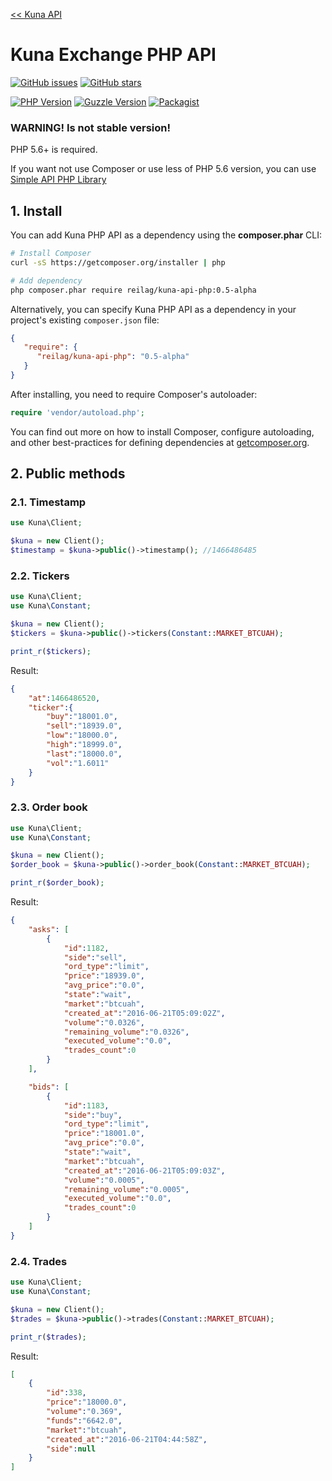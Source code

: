 
[<< Kuna API](https://github.com/reilag/kuna-api)

# Kuna Exchange PHP API

[![GitHub issues](https://img.shields.io/github/issues/reilag/kuna-api-php.svg?style=flat-square)](https://github.com/reilag/kuna-api-php/issues)
[![GitHub stars](https://img.shields.io/github/stars/reilag/kuna-api-php.svg?style=flat-square)](https://github.com/reilag/kuna-api-php/stargazers)


[![PHP Version](https://img.shields.io/badge/php-5.6%2B-blue.svg?style=flat-square)](http://www.php.net/)
[![Guzzle Version](https://img.shields.io/badge/guzzle-6.2.0-green.svg?style=flat-square)](http://docs.guzzlephp.org/)
[![Packagist](https://img.shields.io/badge/packagist-reilag%2Fkuna--api--php-orange.svg?style=flat-square)](https://packagist.org/packages/reilag/kuna-api-php)






### WARNING! Is not stable version!

PHP 5.6+ is required.

If you want not use Composer or use less of PHP 5.6 version, you can use [Simple API PHP Library](/simple)

## 1. Install

You can add Kuna PHP API as a dependency using the **composer.phar** CLI:

```bash
# Install Composer
curl -sS https://getcomposer.org/installer | php

# Add dependency
php composer.phar require reilag/kuna-api-php:0.5-alpha
```

Alternatively, you can specify Kuna PHP API as a dependency in your project's existing `composer.json` file:

```json
{
   "require": {
      "reilag/kuna-api-php": "0.5-alpha"
   }
}
```

After installing, you need to require Composer's autoloader:

```php
require 'vendor/autoload.php';
```

You can find out more on how to install Composer, configure autoloading, and other best-practices for defining dependencies at [getcomposer.org](//getcomposer.org).


## 2. Public methods

### 2.1. Timestamp

```php
use Kuna\Client;

$kuna = new Client();
$timestamp = $kuna->public()->timestamp(); //1466486485

```

### 2.2. Tickers

```php
use Kuna\Client;
use Kuna\Constant;

$kuna = new Client();
$tickers = $kuna->public()->tickers(Constant::MARKET_BTCUAH);

print_r($tickers);
```

Result:
```json
{
	"at":1466486520,
	"ticker":{
		"buy":"18001.0",
		"sell":"18939.0",
		"low":"18000.0",
		"high":"18999.0",
		"last":"18000.0",
		"vol":"1.6011"
	}
}
```

### 2.3. Order book

```php
use Kuna\Client;
use Kuna\Constant;

$kuna = new Client();
$order_book = $kuna->public()->order_book(Constant::MARKET_BTCUAH);

print_r($order_book);
```

Result:
```json
{
	"asks": [
		{
			"id":1182,
			"side":"sell",
			"ord_type":"limit",
			"price":"18939.0",
			"avg_price":"0.0",
			"state":"wait",
			"market":"btcuah",
			"created_at":"2016-06-21T05:09:02Z",
			"volume":"0.0326",
			"remaining_volume":"0.0326",
			"executed_volume":"0.0",
			"trades_count":0
		}
	],

	"bids": [
		{
			"id":1183,
			"side":"buy",
			"ord_type":"limit",
			"price":"18001.0",
			"avg_price":"0.0",
			"state":"wait",
			"market":"btcuah",
			"created_at":"2016-06-21T05:09:03Z",
			"volume":"0.0005",
			"remaining_volume":"0.0005",
			"executed_volume":"0.0",
			"trades_count":0
		}
	]
}
```

### 2.4. Trades

```php
use Kuna\Client;
use Kuna\Constant;

$kuna = new Client();
$trades = $kuna->public()->trades(Constant::MARKET_BTCUAH);

print_r($trades);
```

Result:
```json
[
	{
		"id":338,
		"price":"18000.0",
		"volume":"0.369",
		"funds":"6642.0",
		"market":"btcuah",
		"created_at":"2016-06-21T04:44:58Z",
		"side":null
	}
]
```